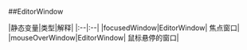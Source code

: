 ##EditorWindow

|静态变量|类型|解释|
|:--|:--|
|focusedWindow|EditorWindow|	焦点窗口|
|mouseOverWindow|EditorWindow|	鼠标悬停的窗口|